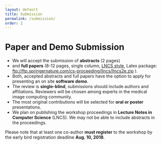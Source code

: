 ```yaml
---
layout: default
title: Submission
permalink: /submission/
order: 2
---
```

# Paper and Demo Submission

* We will accept the submission of **abstracts** (2 pages)
* and **full papers** (8-12 pages, single column, [LNCS style](http://www.springer.com/de/it-informatik/lncs/conference-proceedings-guidelines), Latex package: ftp://ftp.springernature.com/cs-proceeding/llncs/llncs2e.zip ). 
* Both, accepted abstracts and full papers have the option to apply for presenting an on site **software demo**. 
* The review is **single-blind**, submissions should include authors and affiliations. Reviewers will be chosen among experts in the medical image computing community.
* The most original contributions will be selected for **oral or poster** presentations.
* We plan on publishing the workshop proceedings in **Lecture Notes in Computer Science** (LNCS). We may not be able to include abstracts in the proceedings.

Please note that at least one co-author **must register** to the workshop by the early bird registration deadline **Aug. 10, 2018**.
